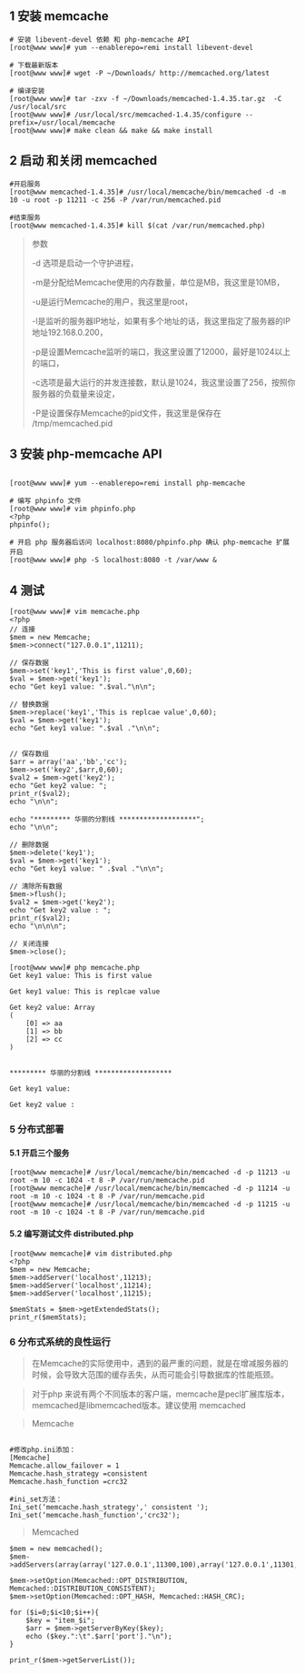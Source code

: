 ## 1 安装 memcache 
```
# 安装 libevent-devel 依赖 和 php-memcache API 
[root@www www]# yum --enablerepo=remi install libevent-devel

# 下载最新版本
[root@www www]# wget -P ~/Downloads/ http://memcached.org/latest

# 编译安装
[root@www www]# tar -zxv -f ~/Downloads/memcached-1.4.35.tar.gz  -C /usr/local/src
[root@www www]# /usr/local/src/memcached-1.4.35/configure --prefix=/usr/local/memcache
[root@www www]# make clean && make && make install

```
## 2 启动 和关闭 memcached

```
#开启服务
[root@www memcached-1.4.35]# /usr/local/memcache/bin/memcached -d -m 10 -u root -p 11211 -c 256 -P /var/run/memcached.pid

#结束服务
[root@www memcached-1.4.35]# kill $(cat /var/run/memcached.php)

```


>  
> 参数
> 
> -d 选项是启动一个守护进程，
> 
> -m是分配给Memcache使用的内存数量，单位是MB，我这里是10MB，
> 
> -u是运行Memcache的用户，我这里是root，
> 
> -l是监听的服务器IP地址，如果有多个地址的话，我这里指定了服务器的IP地址192.168.0.200，
> 
> -p是设置Memcache监听的端口，我这里设置了12000，最好是1024以上的端口，
> 
> -c选项是最大运行的并发连接数，默认是1024，我这里设置了256，按照你服务器的负载量来设定，
> 
> -P是设置保存Memcache的pid文件，我这里是保存在 /tmp/memcached.pid
>  


## 3 安装  php-memcache API 
```

[root@www www]# yum --enablerepo=remi install php-memcache

# 编写 phpinfo 文件
[root@www www]# vim phpinfo.php
<?php 
phpinfo();

# 开启 php 服务器后访问 localhost:8080/phpinfo.php 确认 php-memcache 扩展开启
[root@www www]# php -S localhost:8080 -t /var/www &

```

## 4 测试

```
[root@www www]# vim memcache.php
<?php
// 连接
$mem = new Memcache;
$mem->connect("127.0.0.1",11211);

// 保存数据
$mem->set('key1','This is first value',0,60);
$val = $mem->get('key1');
echo "Get key1 value: ".$val."\n\n";

// 替换数据
$mem->replace('key1','This is replcae value',0,60);
$val = $mem->get('key1');
echo "Get key1 value: ".$val ."\n\n";


// 保存数组
$arr = array('aa','bb','cc');
$mem->set('key2',$arr,0,60);
$val2 = $mem->get('key2');
echo "Get key2 value: ";
print_r($val2);
echo "\n\n";

echo "********* 华丽的分割线 *******************";
echo "\n\n";

// 删除数据
$mem->delete('key1');
$val = $mem->get('key1');
echo "Get key1 value: " .$val ."\n\n";

// 清除所有数据
$mem->flush();
$val2 = $mem->get('key2');
echo "Get key2 value : ";
print_r($val2);
echo "\n\n\n";

// 关闭连接
$mem->close();

```

```
[root@www www]# php memcache.php 
Get key1 value: This is first value

Get key1 value: This is replcae value

Get key2 value: Array
(
    [0] => aa
    [1] => bb
    [2] => cc
)


********* 华丽的分割线 *******************

Get key1 value: 

Get key2 value : 

```

### 5 分布式部署
#### 5.1 开启三个服务

```
[root@www memcache]# /usr/local/memcache/bin/memcached -d -p 11213 -u root -m 10 -c 1024 -t 8 -P /var/run/memcache.pid
[root@www memcache]# /usr/local/memcache/bin/memcached -d -p 11214 -u root -m 10 -c 1024 -t 8 -P /var/run/memcache.pid
[root@www memcache]# /usr/local/memcache/bin/memcached -d -p 11215 -u root -m 10 -c 1024 -t 8 -P /var/run/memcache.pid

```
#### 5.2 编写测试文件 distributed.php

```
[root@www memcache]# vim distributed.php
<?php
$mem = new Memcache;
$mem->addServer('localhost',11213);
$mem->addServer('localhost',11214);
$mem->addServer('localhost',11215);

$memStats = $mem->getExtendedStats();
print_r($memStats);

```


### 6 分布式系统的良性运行
> 在Memcache的实际使用中，遇到的最严重的问题，就是在增减服务器的时候，会导致大范围的缓存丢失，从而可能会引导数据库的性能瓶颈。

> 对于php 来说有两个不同版本的客户端，memcache是pecl扩展库版本，memcached是libmemcached版本。建议使用 memcached

> Memcache 
```

#修改php.ini添加： 
[Memcache] 
Memcache.allow_failover = 1 
Memcache.hash_strategy =consistent 
Memcache.hash_function =crc32 

#ini_set方法： 
Ini_set(‘memcache.hash_strategy',' consistent '); 
Ini_set(‘memcache.hash_function','crc32');
```


> Memcached 

```
$mem = new memcached(); 
$mem->addServers(array(array('127.0.0.1',11300,100),array('127.0.0.1',11301,0)));  

$mem->setOption(Memcached::OPT_DISTRIBUTION, Memcached::DISTRIBUTION_CONSISTENT);  
$mem->setOption(Memcached::OPT_HASH, Memcached::HASH_CRC);  

for ($i=0;$i<10;$i++){  
    $key = "item_$i";  
    $arr = $mem->getServerByKey($key);  
    echo ($key.":\t".$arr['port']."\n");  
} 

print_r($mem->getServerList());  
```
